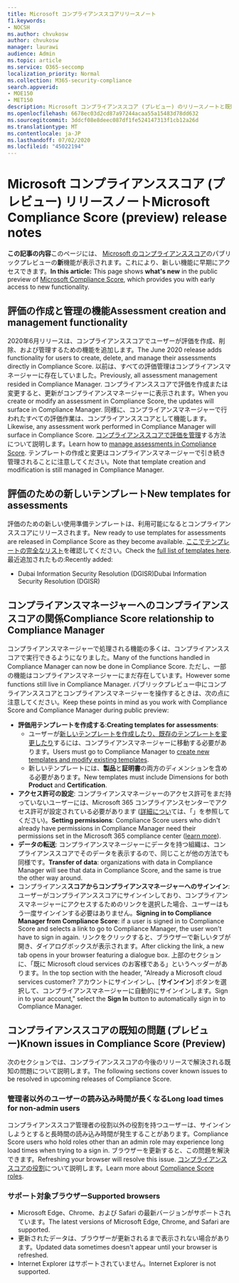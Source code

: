 ```yaml
---
title: Microsoft コンプライアンススコアリリースノート
f1.keywords:
- NOCSH
ms.author: chvukosw
author: chvukosw
manager: laurawi
audience: Admin
ms.topic: article
ms.service: O365-seccomp
localization_priority: Normal
ms.collection: M365-security-compliance
search.appverid:
- MOE150
- MET150
description: Microsoft コンプライアンススコア (プレビュー) のリリースノートと既知の問題。 M365 コンプライアンスセンターの機能で、リスク評価を簡素化および自動化します。
ms.openlocfilehash: 6678ec03d2cd87a97244acaa55a15483d78dd632
ms.sourcegitcommit: 3ddcf08e8deec087df1fe524147313f1cb12a26d
ms.translationtype: MT
ms.contentlocale: ja-JP
ms.lasthandoff: 07/02/2020
ms.locfileid: "45022194"
---
```

# <a name="microsoft-compliance-score-preview-release-notes"></a><span data-ttu-id="c9f79-103">Microsoft コンプライアンススコア (プレビュー) リリースノート</span><span class="sxs-lookup"><span data-stu-id="c9f79-103">Microsoft Compliance Score (preview) release notes</span></span>

<span data-ttu-id="c9f79-104">**この記事の内容**このページには、 [Microsoft のコンプライアンススコア](compliance-score.md)のパブリックプレビューの**新**機能が表示されます。これにより、新しい機能に早期にアクセスできます。</span><span class="sxs-lookup"><span data-stu-id="c9f79-104">**In this article:** This page shows **what's new** in the public preview of [Microsoft Compliance Score](compliance-score.md), which provides you with early access to new functionality.</span></span>

## <a name="assessment-creation-and-management-functionality"></a><span data-ttu-id="c9f79-105">評価の作成と管理の機能</span><span class="sxs-lookup"><span data-stu-id="c9f79-105">Assessment creation and management functionality</span></span>

<span data-ttu-id="c9f79-106">2020年6月リリースは、コンプライアンススコアでユーザーが評価を作成、削除、および管理するための機能を追加します。</span><span class="sxs-lookup"><span data-stu-id="c9f79-106">The June 2020 release adds functionality for users to create, delete, and manage their assessments directly in Compliance Score.</span></span> <span data-ttu-id="c9f79-107">以前は、すべての評価管理はコンプライアンスマネージャーに存在していました。</span><span class="sxs-lookup"><span data-stu-id="c9f79-107">Previously, all assessment management resided in Compliance Manager.</span></span> <span data-ttu-id="c9f79-108">コンプライアンススコアで評価を作成または変更すると、更新がコンプライアンスマネージャーに表示されます。</span><span class="sxs-lookup"><span data-stu-id="c9f79-108">When you create or modify an assessment in Compliance Score, the updates will surface in Compliance Manager.</span></span> <span data-ttu-id="c9f79-109">同様に、コンプライアンスマネージャーで行われたすべての評価作業は、コンプライアンススコアとして機能します。</span><span class="sxs-lookup"><span data-stu-id="c9f79-109">Likewise, any assessment work performed in Compliance Manager will surface in Compliance Score.</span></span> <span data-ttu-id="c9f79-110">[コンプライアンススコアで評価を管理](compliance-score-assessments.md)する方法について説明します。</span><span class="sxs-lookup"><span data-stu-id="c9f79-110">Learn how to [manage assessments in Compliance Score](compliance-score-assessments.md).</span></span> <span data-ttu-id="c9f79-111">テンプレートの作成と変更はコンプライアンスマネージャーで引き続き管理されることに注意してください。</span><span class="sxs-lookup"><span data-stu-id="c9f79-111">Note that template creation and modification is still managed in Compliance Manager.</span></span>

## <a name="new-templates-for-assessments"></a><span data-ttu-id="c9f79-112">評価のための新しいテンプレート</span><span class="sxs-lookup"><span data-stu-id="c9f79-112">New templates for assessments</span></span>

<span data-ttu-id="c9f79-113">評価のための新しい使用準備テンプレートは、利用可能になるとコンプライアンススコアにリリースされます。</span><span class="sxs-lookup"><span data-stu-id="c9f79-113">New ready to use templates for assessments are released in Compliance Score as they become available.</span></span> <span data-ttu-id="c9f79-114">[ここでテンプレートの完全なリスト](compliance-score-templates.md)を確認してください。</span><span class="sxs-lookup"><span data-stu-id="c9f79-114">Check the [full list of templates here](compliance-score-templates.md).</span></span> <span data-ttu-id="c9f79-115">最近追加されたもの:</span><span class="sxs-lookup"><span data-stu-id="c9f79-115">Recently added:</span></span>

- <span data-ttu-id="c9f79-116">Dubai Information Security Resolution (DGISR)</span><span class="sxs-lookup"><span data-stu-id="c9f79-116">Dubai Information Security Resolution (DGISR)</span></span>

## <a name="compliance-score-relationship-to-compliance-manager"></a><span data-ttu-id="c9f79-117">コンプライアンスマネージャーへのコンプライアンススコアの関係</span><span class="sxs-lookup"><span data-stu-id="c9f79-117">Compliance Score relationship to Compliance Manager</span></span>

<span data-ttu-id="c9f79-118">コンプライアンスマネージャーで処理される機能の多くは、コンプライアンススコアで実行できるようになりました。</span><span class="sxs-lookup"><span data-stu-id="c9f79-118">Many of the functions handled in Compliance Manager can now be done in Compliance Score.</span></span> <span data-ttu-id="c9f79-119">ただし、一部の機能はコンプライアンスマネージャーにまだ存在しています。</span><span class="sxs-lookup"><span data-stu-id="c9f79-119">However some functions still live in Compliance Manager.</span></span> <span data-ttu-id="c9f79-120">パブリックプレビュー中にコンプライアンススコアとコンプライアンスマネージャーを操作するときは、次の点に注意してください。</span><span class="sxs-lookup"><span data-stu-id="c9f79-120">Keep these points in mind as you work with Compliance Score and Compliance Manager during public preview:</span></span>

 - <span data-ttu-id="c9f79-121">**評価用テンプレートを作成する**:</span><span class="sxs-lookup"><span data-stu-id="c9f79-121">**Creating templates for assessments**:</span></span> 
   - <span data-ttu-id="c9f79-122">ユーザーが[新しいテンプレートを作成したり、既存のテンプレートを変更したり](working-with-compliance-manager.md#templates)するには、コンプライアンスマネージャーに移動する必要があります。</span><span class="sxs-lookup"><span data-stu-id="c9f79-122">Users must go to Compliance Manager to [create new templates and modify existing templates](working-with-compliance-manager.md#templates).</span></span>
   - <span data-ttu-id="c9f79-123">新しいテンプレートには、**製品**と**証明書**の両方のディメンションを含める必要があります。</span><span class="sxs-lookup"><span data-stu-id="c9f79-123">New templates must include Dimensions for both **Product** and **Certification**.</span></span>
 - <span data-ttu-id="c9f79-124">**アクセス許可の設定**: コンプライアンスマネージャーのアクセス許可をまだ持っていないユーザーには、Microsoft 365 コンプライアンスセンターでアクセス許可が設定されている必要があります ([詳細につい](compliance-score-setup.md#set-user-permissions-and-assign-roles)ては、「」を参照してください)。</span><span class="sxs-lookup"><span data-stu-id="c9f79-124">**Setting permissions**: Compliance Score users who didn't already have permissions in Compliance Manager need their permissions set in the Microsoft 365 compliance center ([learn more](compliance-score-setup.md#set-user-permissions-and-assign-roles)).</span></span>
- <span data-ttu-id="c9f79-125">**データの転送**: コンプライアンスマネージャーにデータを持つ組織は、コンプライアンススコアでそのデータを表示するので、同じことが他の方法でも同様です。</span><span class="sxs-lookup"><span data-stu-id="c9f79-125">**Transfer of data**: organizations with data in Compliance Manager will see that data in Compliance Score, and the same is true the other way around.</span></span>
- <span data-ttu-id="c9f79-126">コンプライアンス**スコアからコンプライアンスマネージャーへのサインイン**: ユーザーがコンプライアンススコアにサインインしており、コンプライアンスマネージャーにアクセスするためのリンクを選択した場合、ユーザーはもう一度サインインする必要はありません。</span><span class="sxs-lookup"><span data-stu-id="c9f79-126">**Signing in to Compliance Manager from Compliance Score**: if a user is signed in to Compliance Score and selects a link to go to Compliance Manager, the user won't have to sign in again.</span></span> <span data-ttu-id="c9f79-127">リンクをクリックすると、ブラウザーで新しいタブが開き、ダイアログボックスが表示されます。</span><span class="sxs-lookup"><span data-stu-id="c9f79-127">After clicking the link, a new tab opens in your browser featuring a dialogue box.</span></span> <span data-ttu-id="c9f79-128">上部のセクションに、「既に Microsoft cloud services のお客様である」というヘッダーがあります。</span><span class="sxs-lookup"><span data-stu-id="c9f79-128">In the top section with the header, "Already a Microsoft cloud services customer?</span></span> <span data-ttu-id="c9f79-129">アカウントにサインインし、[**サインイン**] ボタンを選択して、コンプライアンスマネージャーに自動的にサインインします。</span><span class="sxs-lookup"><span data-stu-id="c9f79-129">Sign in to your account," select the **Sign In** button to automatically sign in to Compliance Manager.</span></span>

## <a name="known-issues-in-compliance-score-preview"></a><span data-ttu-id="c9f79-130">コンプライアンススコアの既知の問題 (プレビュー)</span><span class="sxs-lookup"><span data-stu-id="c9f79-130">Known issues in Compliance Score (Preview)</span></span>

<span data-ttu-id="c9f79-131">次のセクションでは、コンプライアンススコアの今後のリリースで解決される既知の問題について説明します。</span><span class="sxs-lookup"><span data-stu-id="c9f79-131">The following sections cover known issues to be resolved in upcoming releases of Compliance Score.</span></span>

### <a name="long-load-times-for-non-admin-users"></a><span data-ttu-id="c9f79-132">管理者以外のユーザーの読み込み時間が長くなる</span><span class="sxs-lookup"><span data-stu-id="c9f79-132">Long load times for non-admin users</span></span>
<span data-ttu-id="c9f79-133">コンプライアンススコア管理者の役割以外の役割を持つユーザーは、サインインしようとすると長時間の読み込み時間が発生することがあります。</span><span class="sxs-lookup"><span data-stu-id="c9f79-133">Compliance Score users who hold roles other than an admin role may experience long load times when trying to a sign in.</span></span> <span data-ttu-id="c9f79-134">ブラウザーを更新すると、この問題を解決できます。</span><span class="sxs-lookup"><span data-stu-id="c9f79-134">Refreshing your browser will resolve this issue.</span></span> <span data-ttu-id="c9f79-135">[コンプライアンススコアの役割](compliance-score-setup.md#set-user-permissions-and-assign-roles)について説明します。</span><span class="sxs-lookup"><span data-stu-id="c9f79-135">Learn more about [Compliance Score roles](compliance-score-setup.md#set-user-permissions-and-assign-roles).</span></span>

### <a name="supported-browsers"></a><span data-ttu-id="c9f79-136">サポート対象ブラウザー</span><span class="sxs-lookup"><span data-stu-id="c9f79-136">Supported browsers</span></span>

- <span data-ttu-id="c9f79-137">Microsoft Edge、Chrome、および Safari の最新バージョンがサポートされています。</span><span class="sxs-lookup"><span data-stu-id="c9f79-137">The latest versions of Microsoft Edge, Chrome, and Safari are supported.</span></span>
- <span data-ttu-id="c9f79-138">更新されたデータは、ブラウザーが更新されるまで表示されない場合があります。</span><span class="sxs-lookup"><span data-stu-id="c9f79-138">Updated data sometimes doesn't appear until your browser is refreshed.</span></span>
- <span data-ttu-id="c9f79-139">Internet Explorer はサポートされていません。</span><span class="sxs-lookup"><span data-stu-id="c9f79-139">Internet Explorer is not supported.</span></span>

